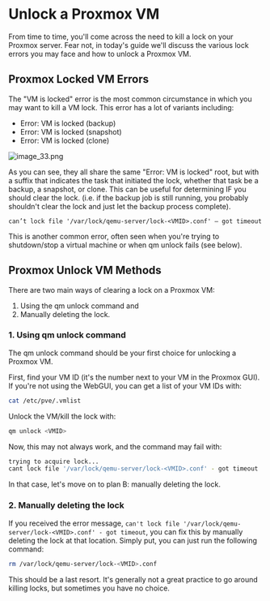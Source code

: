 # Unlock a Proxmox VM

From time to time, you'll come across the need to kill a lock on your Proxmox server. Fear not, in today's guide we'll discuss the various lock errors you may face and how to unlock a Proxmox VM.

## Proxmox Locked VM Errors

The "VM is locked" error is the most common circumstance in which you may want to kill a VM lock. This error has a lot of variants including:

+ Error: VM is locked (backup)
+ Error: VM is locked (snapshot)
+ Error: VM is locked (clone)

![image_33.png](image_33.png)

As you can see, they all share the same "Error: VM is locked" root, but with a suffix that indicates the task that initiated the lock, whether that task be a backup, a snapshot, or clone. This can be useful for determining IF you should clear the lock. (i.e. if the backup job is still running, you probably shouldn't clear the lock and just let the backup process complete).

`can’t lock file '/var/lock/qemu-server/lock-<VMID>.conf' – got timeout`

This is another common error, often seen when you're trying to shutdown/stop a virtual machine or when qm unlock fails (see below).

## Proxmox Unlock VM Methods
There are two main ways of clearing a lock on a Proxmox VM:

1. Using the qm unlock command and
2. Manually deleting the lock.

### 1. Using qm unlock command

The qm unlock command should be your first choice for unlocking a Proxmox VM.

First, find your VM ID (it's the number next to your VM in the Proxmox GUI). If you're not using the WebGUI, you can get a list of your VM IDs with:

```bash
cat /etc/pve/.vmlist
```

Unlock the VM/kill the lock with:

```bash
qm unlock <VMID>
```

Now, this may not always work, and the command may fail with:

```bash
trying to acquire lock...
cant lock file '/var/lock/qemu-server/lock-<VMID>.conf' - got timeout
```

In that case, let's move on to plan B: manually deleting the lock.

### 2. Manually deleting the lock

If you received the error message, `can't lock file '/var/lock/qemu-server/lock-<VMID>.conf' - got timeout`, you can fix this by manually deleting the lock at that location. Simply put, you can just run the following command:

```bash
rm /var/lock/qemu-server/lock-<VMID>.conf
```

This should be a last resort. It's generally not a great practice to go around killing locks, but sometimes you have no choice.